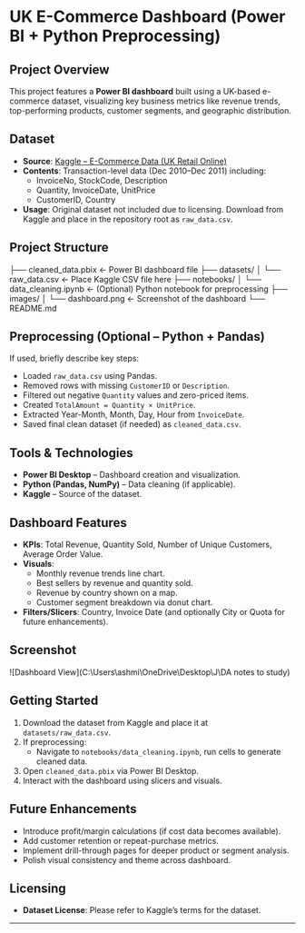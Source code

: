 # UK E-Commerce Dashboard (Power BI + Python Preprocessing)

##  Project Overview
This project features a **Power BI dashboard** built using a UK-based e-commerce dataset, visualizing key business metrics like revenue trends, top-performing products, customer segments, and geographic distribution.

##  Dataset
- **Source**: [Kaggle – E-Commerce Data (UK Retail Online)](https://www.kaggle.com/datasets/carrie1/ecommerce-data)  
- **Contents**: Transaction-level data (Dec 2010–Dec 2011) including:
  - InvoiceNo, StockCode, Description
  - Quantity, InvoiceDate, UnitPrice
  - CustomerID, Country
- **Usage**: Original dataset not included due to licensing. Download from Kaggle and place in the repository root as `raw_data.csv`.

##  Project Structure
├── cleaned_data.pbix ← Power BI dashboard file
├── datasets/
│ └── raw_data.csv ← Place Kaggle CSV file here
├── notebooks/
│ └── data_cleaning.ipynb ← (Optional) Python notebook for preprocessing
├── images/
│ └── dashboard.png ← Screenshot of the dashboard
└── README.md

##  Preprocessing (Optional – Python + Pandas)
If used, briefly describe key steps:
- Loaded `raw_data.csv` using Pandas.
- Removed rows with missing `CustomerID` or `Description`.
- Filtered out negative `Quantity` values and zero-priced items.
- Created `TotalAmount = Quantity × UnitPrice`.
- Extracted Year-Month, Month, Day, Hour from `InvoiceDate`.
- Saved final clean dataset (if needed) as `cleaned_data.csv`.

##  Tools & Technologies
- **Power BI Desktop** – Dashboard creation and visualization.
- **Python (Pandas, NumPy)** – Data cleaning (if applicable).
- **Kaggle** – Source of the dataset.

##  Dashboard Features
- **KPIs**: Total Revenue, Quantity Sold, Number of Unique Customers, Average Order Value.
- **Visuals**:
  - Monthly revenue trends line chart.
  - Best sellers by revenue and quantity sold.
  - Revenue by country shown on a map.
  - Customer segment breakdown via donut chart.
- **Filters/Slicers**: Country, Invoice Date (and optionally City or Quota for future enhancements).

##  Screenshot
![Dashboard View](C:\Users\ashmi\OneDrive\Desktop\J\DA notes to study)

##  Getting Started
1. Download the dataset from Kaggle and place it at `datasets/raw_data.csv`.
2. If preprocessing:
   - Navigate to `notebooks/data_cleaning.ipynb`, run cells to generate cleaned data.
3. Open `cleaned_data.pbix` via Power BI Desktop.
4. Interact with the dashboard using slicers and visuals.

##  Future Enhancements
- Introduce profit/margin calculations (if cost data becomes available).
- Add customer retention or repeat-purchase metrics.
- Implement drill-through pages for deeper product or segment analysis.
- Polish visual consistency and theme across dashboard.

##  Licensing
- **Dataset License**: Please refer to Kaggle’s terms for the dataset.

---
